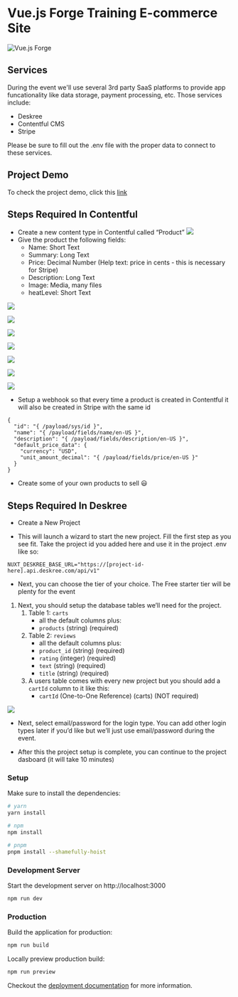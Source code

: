 # Vue.js Forge Training E-commerce Site

![Vue.js Forge](https://vuejsforge.com/images/logo-vuejs-forge.svg)

## Services

During the event we'll use several 3rd party SaaS platforms to provide app funcationality like data storage, payment processing, etc. Those services include:

- Deskree
- Contentful CMS
- Stripe

Please be sure to fill out the .env file with the proper data to connect to these services.

## Project Demo
To check the project demo, click this [link](https://www.youtube.com/watch?v=ksc18WAfU-8)

## Steps Required In Contentful 
-  Create a new content type in Contentful called “Product”
![](/contentful_img1)
-  Give the product the following fields:
    - Name: Short Text
    - Summary: Long Text
    - Price: Decimal Number (Help text: price in cents - this is necessary for Stripe)
    - Description: Long Text
    - Image: Media, many files
    - heatLevel: Short Text

![](/contentful_img2.png)

![](/contentful_img3.png)

![](/contentful_img4.png)

![](/contentful_img5.png)

![](/contentful_img6.png)

![](/contentful_img7.png)

![](/contentful_img8.png)


- Setup a webhook so that every time a product is created in Contentful it will also be created in Stripe with the same id

```
{
  "id": "{ /payload/sys/id }",
  "name": "{ /payload/fields/name/en-US }",
  "description": "{ /payload/fields/description/en-US }",
  "default_price_data": {
    "currency": "USD",
    "unit_amount_decimal": "{ /payload/fields/price/en-US }"
  }
}
```

- Create some of your own products to sell 😃

## Steps Required In Deskree
- Create a New Project

- This will launch a wizard to start the new project. Fill the first step as you see fit. Take the project id you added here and use it in the project .env like so:
```
NUXT_DESKREE_BASE_URL="https://[project-id-here].api.deskree.com/api/v1"
```

- Next, you can choose the tier of your choice. The Free starter tier will be plenty for the event

1. Next, you should setup the database tables we’ll need for the project. 
    1. Table 1: `carts`
        - all the default columns plus:
        - `products` (string) (required)
    2. Table 2: `reviews`
        - all the default columns plus:
        - `product_id` (string) (required)
        - `rating` (integer) (required)
        - `text` (string) (required)
        - `title` (string) (required)
    3. A users table comes with every new project but you should add a `cartId` column to it like this:
        - `cartId` (One-to-One Reference) (carts) (NOT required)

![](/deskree_img1.png)

- Next, select email/password for the login type. You can add other login types later if you’d like but we’ll just use email/password during the event. 

- After this the project setup is complete, you can continue to the project dasboard (it will take 10 minutes)

### Setup

Make sure to install the dependencies:

```bash
# yarn
yarn install

# npm
npm install

# pnpm
pnpm install --shamefully-hoist
```

### Development Server

Start the development server on http://localhost:3000

```bash
npm run dev
```

### Production

Build the application for production:

```bash
npm run build
```

Locally preview production build:

```bash
npm run preview
```

Checkout the [deployment documentation](https://v3.nuxtjs.org/guide/deploy/presets) for more information.
